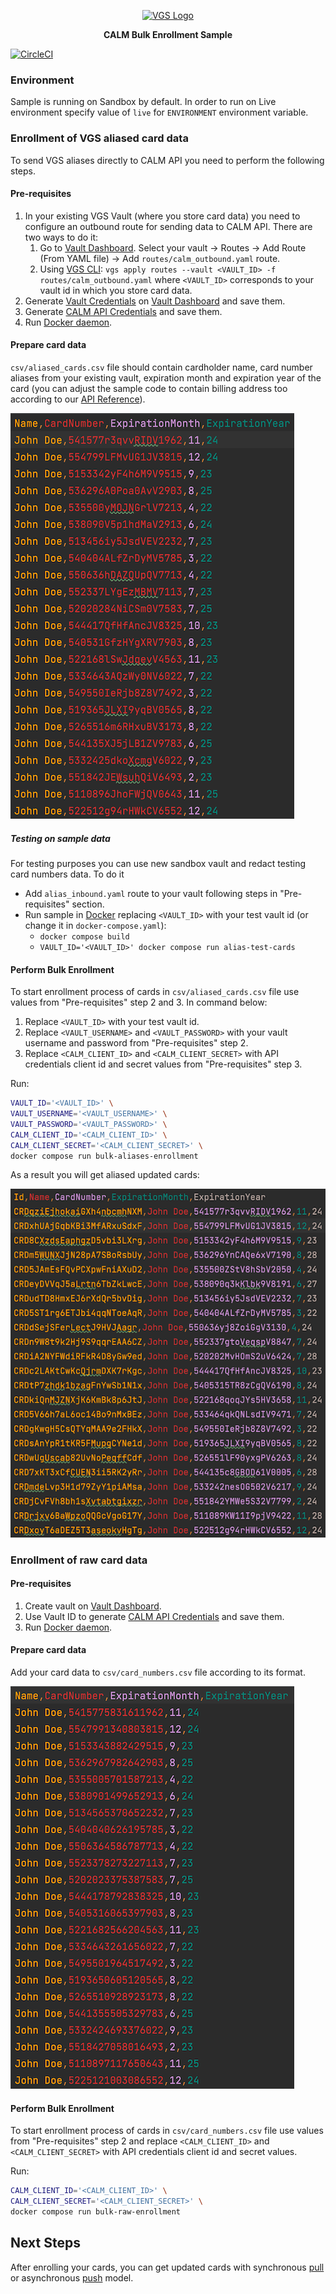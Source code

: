 <p align="center"><a href="https://www.verygoodsecurity.com/"><img src="https://avatars0.githubusercontent.com/u/17788525" width="128" alt="VGS Logo"></a></p>
<p align="center"><b>CALM Bulk Enrollment Sample</b></p>


[![CircleCI](https://circleci.com/gh/vgs-samples/calm-bulk-enrollment/tree/main.svg?style=svg)](https://circleci.com/gh/vgs-samples/calm-one-time-enrollment/tree/main)


### Environment

Sample is running on Sandbox by default. In order to run on Live environment specify value of `live` for `ENVIRONMENT` environment variable.

### Enrollment of VGS aliased card data

To send VGS aliases directly to CALM API you need to perform the following steps.

#### Pre-requisites
1. In your existing VGS Vault (where you store card data) you need to configure an outbound route for sending data to CALM API. There are two ways to do it:
   1. Go to [Vault Dashboard](https://dashboard.verygoodsecurity.com/). Select your vault -> Routes -> Add Route (From YAML file) -> Add `routes/calm_outbound.yaml` route.
   1. Using [VGS CLI](https://www.verygoodsecurity.com/docs/vgs-cli/getting-started): `vgs apply routes --vault <VAULT_ID> -f routes/calm_outbound.yaml` where `<VAULT_ID>` corresponds to your vault id in which you store card data. 
1. Generate [Vault Credentials](https://www.verygoodsecurity.com/docs/settings/access-credentials#generating-new-credentials) on [Vault Dashboard](https://dashboard.verygoodsecurity.com/) and save them. 
1. Generate [CALM API Credentials](https://www.verygoodsecurity.com/docs/payment-optimization/calm/api/authentication#api-credentials) and save them.
1. Run [Docker daemon](https://docs.docker.com/get-started/overview/).

#### Prepare card data

`csv/aliased_cards.csv` file should contain cardholder name, card number aliases from your existing vault, expiration month and expiration year of the card (you can adjust the sample code to contain billing address too according to our [API Reference](https://www.verygoodsecurity.com/docs/account-updater/api)).

![Aliased cards](images/aliased_cards.png)
##### Testing on sample data 

For testing purposes you can use new sandbox vault and redact testing card numbers data. To do it 
- Add `alias_inbound.yaml` route to your vault following steps in "Pre-requisites" section.
- Run sample in [Docker](https://www.docker.com/) replacing `<VAULT_ID>` with your test vault id (or change it in `docker-compose.yaml`):
  - `docker compose build`
  - `VAULT_ID='<VAULT_ID>' docker compose run alias-test-cards`

#### Perform Bulk Enrollment

To start enrollment process of cards in `csv/aliased_cards.csv` file use values from "Pre-requisites" step 2 and 3. In command below:
   1. Replace `<VAULT_ID>` with your test vault id.
   1. Replace `<VAULT_USERNAME>` and `<VAULT_PASSWORD>` with your vault username and password from "Pre-requisites" step 2.
   1. Replace `<CALM_CLIENT_ID>` and `<CALM_CLIENT_SECRET>` with API credentials client id and secret values from "Pre-requisites" step 3.

Run:

```bash
VAULT_ID='<VAULT_ID>' \
VAULT_USERNAME='<VAULT_USERNAME>' \
VAULT_PASSWORD='<VAULT_PASSWORD>' \
CALM_CLIENT_ID='<CALM_CLIENT_ID>' \
CALM_CLIENT_SECRET='<CALM_CLIENT_SECRET>' \
docker compose run bulk-aliases-enrollment
```
As a result you will get aliased updated cards:

![Updated cards](images/updated_cards.png)

### Enrollment of raw card data

#### Pre-requisites

1. Create vault on [Vault Dashboard](https://dashboard.verygoodsecurity.com/).
1. Use Vault ID to generate [CALM API Credentials](https://www.verygoodsecurity.com/docs/payment-optimization/calm/api/authentication#api-credentials) and save them.
1. Run [Docker daemon](https://docs.docker.com/get-started/overview/).

#### Prepare card data

Add your card data to `csv/card_numbers.csv` file according to its format.

![Raw cards](images/raw_cards.png)

#### Perform Bulk Enrollment

To start enrollment process of cards in `csv/card_numbers.csv` file use values from "Pre-requisites" step 2 and 
replace `<CALM_CLIENT_ID>` and `<CALM_CLIENT_SECRET>` with API credentials client id and secret values.

Run:

```bash
CALM_CLIENT_ID='<CALM_CLIENT_ID>' \
CALM_CLIENT_SECRET='<CALM_CLIENT_SECRET>' \
docker compose run bulk-raw-enrollment
```

## Next Steps
After enrolling your cards, you can get updated cards with synchronous [pull](https://www.verygoodsecurity.com/docs/payment-optimization/calm/account-updater#pull-updates) or asynchronous [push](https://www.verygoodsecurity.com/docs/payment-optimization/calm/account-updater#push-updates) model.


